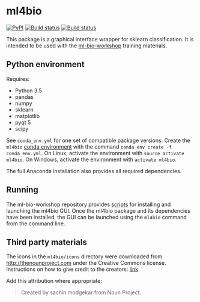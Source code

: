 # ml4bio
[![PyPI](https://img.shields.io/pypi/v/ml4bio.svg)](https://pypi.org/project/ml4bio/)
[![Build status](https://travis-ci.org/gitter-lab/ml4bio.svg?branch=master)](https://travis-ci.org/gitter-lab/ml4bio)
[![Build status](https://ci.appveyor.com/api/projects/status/c128ywv2o2156k0k/branch/master?svg=true)](https://ci.appveyor.com/project/gitter-lab/ml4bio/branch/master)

This package is a graphical interface wrapper for sklearn classification.
It is intended to be used with the [ml-bio-workshop](https://github.com/gitter-lab/ml-bio-workshop) training materials.

## Python environment

Requires:
- Python 3.5
- pandas
- numpy
- sklearn
- matplotlib
- pyqt 5
- scipy

See `conda_env.yml` for one set of compatible package versions.
Create the `ml4bio` [conda environment](https://conda.io/docs/user-guide/tasks/manage-environments.html) with the command `conda env create -f conda_env.yml`.
On Linux, activate the environment with `source activate ml4bio`.
On Windows, activate the environment with `activate ml4bio`.

The full Anaconda installation also provides all required dependencies.

## Running

The ml-bio-workshop repository provides [scripts](https://github.com/gitter-lab/ml-bio-workshop/tree/master/scripts) for installing and launching the ml4bio GUI.
Once the ml4bio package and its dependencies have been installed, the GUI can be launched using the `ml4bio` command from the command line.

## Third party materials
The icons in the `ml4bio/icons` directory were downloaded from http://thenounproject.com under the Creative Commons license.
Instructions on how to give credit to the creators: [link](https://thenounproject.zendesk.com/hc/en-us/articles/200509928-How-do-I-give-creators-credit-in-my-work-)

Add this attribution where appropriate:
> Created by sachin modgekar from Noun Project.
